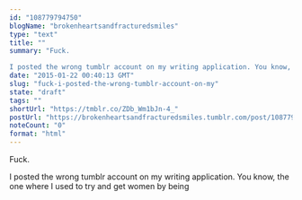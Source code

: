 ```yaml
---
id: "108779794750"
blogName: "brokenheartsandfracturedsmiles"
type: "text"
title: ""
summary: "Fuck. 

I posted the wrong tumblr account on my writing application. You know, the one where I used to try and get women by..."
date: "2015-01-22 00:40:13 GMT"
slug: "fuck-i-posted-the-wrong-tumblr-account-on-my"
state: "draft"
tags: ""
shortUrl: "https://tmblr.co/ZDb_Wm1bJn-4_"
postUrl: "https://brokenheartsandfracturedsmiles.tumblr.com/post/108779794750/fuck-i-posted-the-wrong-tumblr-account-on-my"
noteCount: "0"
format: "html"
---
```


Fuck. 

I posted the wrong tumblr account on my writing application. You know, the one where I used to try and get women by being